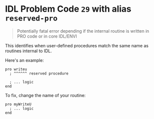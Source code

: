 # IDL Problem Code `29` with alias `reserved-pro`

> Potentially fatal error depending if the internal routine is written in PRO code or in core IDL/ENVI

This identifies when user-defined procedures match the same name as routines internal to IDL.

Here's an example:

```idl
pro writeu
  ; ^^^^^^ reserved procedure

  ; ... logic
end
```

To fix, change the name of your routine:

```idl
pro myWriteU
  ; ... logic
end
```
